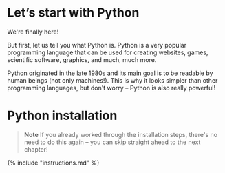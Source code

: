 # Let’s start with Python

We're finally here!

But first, let us tell you what Python is. 
Python is a very popular programming language that can be used for creating 
websites, games, scientific software, graphics, and much, much more.

Python originated in the late 1980s and its main goal is to be readable by 
human beings (not only machines!). 
This is why it looks simpler than other programming languages, but don't worry
 – Python is also really powerful!

# Python installation

> **Note** If you already worked through the installation steps, there's no need 
to do this again – you can skip straight ahead to the next chapter!

{% include "instructions.md" %}

